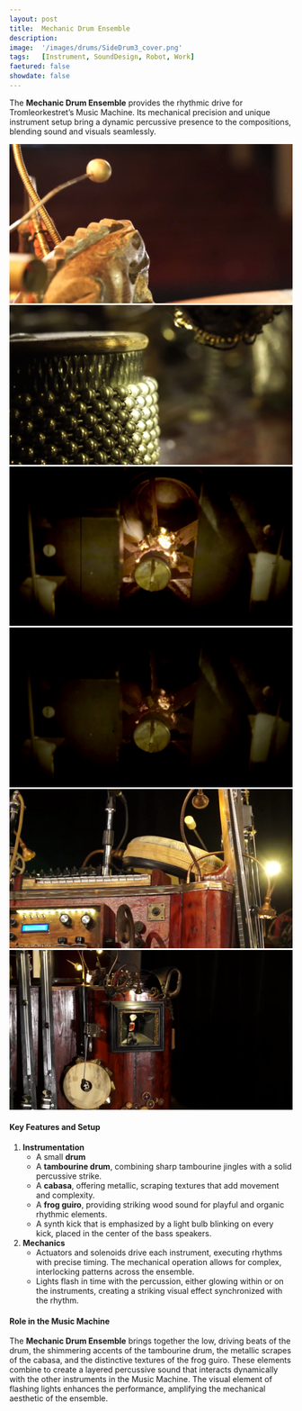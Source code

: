 ```yaml
---
layout: post
title:  Mechanic Drum Ensemble
description: 
image:  '/images/drums/SideDrum3_cover.png'
tags:   [Instrument, SoundDesign, Robot, Work]
faetured: false
showdate: false
---
```


The **Mechanic Drum Ensemble** provides the rhythmic drive for Tromleorkestret’s Music Machine. Its mechanical precision and unique instrument setup bring a dynamic percussive presence to the compositions, blending sound and visuals seamlessly.


<div class="gallery-box">
    <div class="gallery" columns="2">
        <img src="/images/drums/Frog1.png">
        <img src="/images/drums/Maracas1.png">
        <img src="/images/drums/Speaker2.png">
        <img src="/images/drums/Speaker1.png">
        <img src="/images/drums/TopDrum.png">
        <img src="/images/drums/SideDrum2.png">
    </div>
</div>




#### Key Features and Setup

1. **Instrumentation**
    - A small **drum**
    - A **tambourine drum**, combining sharp tambourine jingles with a solid percussive strike.
    - A **cabasa**, offering metallic, scraping textures that add movement and complexity.
    - A **frog guiro**, providing striking wood sound for playful and organic rhythmic elements.
    - A synth kick that is emphasized by a light bulb blinking on every kick, placed in the center of the bass speakers.
1. **Mechanics**
    - Actuators and solenoids drive each instrument, executing rhythms with precise timing. The mechanical operation allows for complex, interlocking patterns across the ensemble.
    - Lights flash in time with the percussion, either glowing within or on the instruments, creating a striking visual effect synchronized with the rhythm.

#### Role in the Music Machine

The **Mechanic Drum Ensemble** brings together the low, driving beats of the drum, the shimmering accents of the tambourine drum, the metallic scrapes of the cabasa, and the distinctive textures of the frog guiro. These elements combine to create a layered percussive sound that interacts dynamically with the other instruments in the Music Machine. The visual element of flashing lights enhances the performance, amplifying the mechanical aesthetic of the ensemble.


